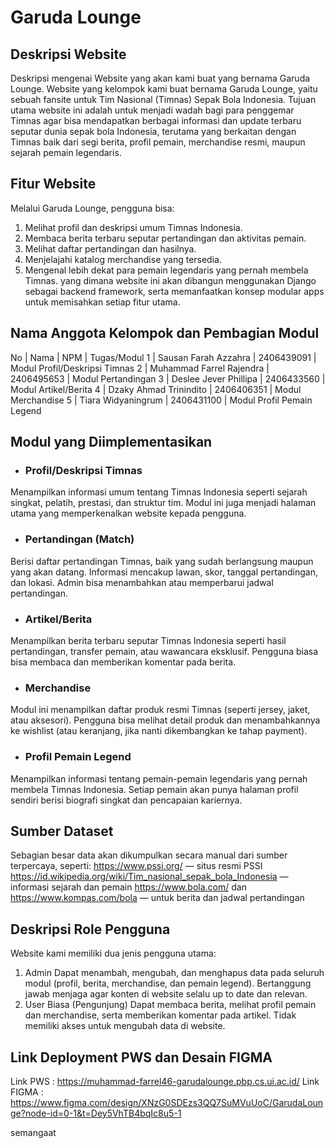 # Garuda Lounge

## Deskripsi Website
Deskripsi mengenai Website yang akan kami buat yang bernama Garuda Lounge. 
Website yang kelompok kami buat bernama Garuda Lounge, yaitu sebuah fansite untuk Tim Nasional (Timnas) Sepak Bola Indonesia. Tujuan utama website ini adalah untuk menjadi wadah bagi para penggemar Timnas agar bisa mendapatkan berbagai informasi dan update terbaru seputar dunia sepak bola Indonesia, terutama yang berkaitan dengan Timnas baik dari segi berita, profil pemain, merchandise resmi, maupun sejarah pemain legendaris.

## Fitur Website
Melalui Garuda Lounge, pengguna bisa:
1. Melihat profil dan deskripsi umum Timnas Indonesia.
2. Membaca berita terbaru seputar pertandingan dan aktivitas pemain.
3. Melihat daftar pertandingan dan hasilnya.
4. Menjelajahi katalog merchandise yang tersedia.
5. Mengenal lebih dekat para pemain legendaris yang pernah membela Timnas.
yang dimana website ini akan dibangun menggunakan Django sebagai backend framework, serta memanfaatkan konsep modular apps untuk memisahkan setiap fitur utama.

## Nama Anggota Kelompok dan Pembagian Modul
No	| Nama	                    |    NPM	 | Tugas/Modul
1	| Sausan Farah Azzahra	    | 2406439091 | Modul Profil/Deskripsi Timnas
2	| Muhammad Farrel Rajendra  | 2406495653 | Modul Pertandingan
3	| Deslee Jever Phillipa	    | 2406433560 | Modul Artikel/Berita
4	| Dzaky Ahmad Trinindito    | 2406406351 | Modul Merchandise
5	| Tiara Widyaningrum	    | 2406431100 | Modul Profil Pemain Legend

## Modul yang Diimplementasikan
  * ### Profil/Deskripsi Timnas
Menampilkan informasi umum tentang Timnas Indonesia seperti sejarah singkat, pelatih, prestasi, dan struktur tim.
Modul ini juga menjadi halaman utama yang memperkenalkan website kepada pengguna.
  * ### Pertandingan (Match)
Berisi daftar pertandingan Timnas, baik yang sudah berlangsung maupun yang akan datang.
Informasi mencakup lawan, skor, tanggal pertandingan, dan lokasi.
Admin bisa menambahkan atau memperbarui jadwal pertandingan.
  * ###  Artikel/Berita
Menampilkan berita terbaru seputar Timnas Indonesia seperti hasil pertandingan, transfer pemain, atau wawancara eksklusif.
Pengguna biasa bisa membaca dan memberikan komentar pada berita.
  * ### Merchandise
Modul ini menampilkan daftar produk resmi Timnas (seperti jersey, jaket, atau aksesori).
Pengguna bisa melihat detail produk dan menambahkannya ke wishlist (atau keranjang, jika nanti dikembangkan ke tahap payment).
  * ### Profil Pemain Legend
Menampilkan informasi tentang pemain-pemain legendaris yang pernah membela Timnas Indonesia.
Setiap pemain akan punya halaman profil sendiri berisi biografi singkat dan pencapaian kariernya.

## Sumber Dataset
Sebagian besar data akan dikumpulkan secara manual dari sumber terpercaya, seperti:
https://www.pssi.org/
 — situs resmi PSSI
https://id.wikipedia.org/wiki/Tim_nasional_sepak_bola_Indonesia
 — informasi sejarah dan pemain
https://www.bola.com/
 dan https://www.kompas.com/bola
 — untuk berita dan jadwal pertandingan

## Deskripsi Role Pengguna
Website kami memiliki dua jenis pengguna utama:
1. Admin
Dapat menambah, mengubah, dan menghapus data pada seluruh modul (profil, berita, merchandise, dan pemain legend).
Bertanggung jawab menjaga agar konten di website selalu up to date dan relevan.
2. User Biasa (Pengunjung)
Dapat membaca berita, melihat profil pemain dan merchandise, serta memberikan komentar pada artikel.
Tidak memiliki akses untuk mengubah data di website.

## Link Deployment PWS dan Desain FIGMA
Link PWS :  https://muhammad-farrel46-garudalounge.pbp.cs.ui.ac.id/
Link FIGMA : https://www.figma.com/design/XNzG0SDEzs3QQ7SuMVuUoC/GarudaLounge?node-id=0-1&t=Dey5VhTB4bqIc8u5-1 


semangaat